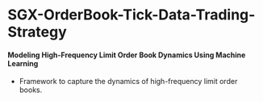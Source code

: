 # SGX-OrderBook-Tick-Data-Trading-Strategy

#### Modeling High-Frequency Limit Order Book Dynamics Using Machine Learning 

* Framework to capture the dynamics of high-frequency limit order books.
